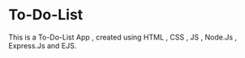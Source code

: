 # To-Do-List
This is a To-Do-List App , created using HTML , CSS , JS , Node.Js , Express.Js and EJS.

